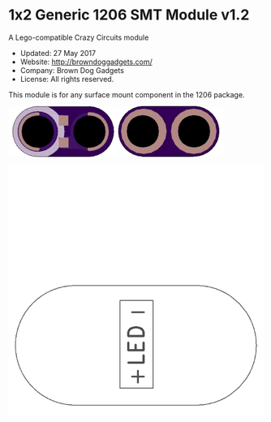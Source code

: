 <!--- start title --->
# 1x2 Generic 1206 SMT Module v1.2
A Lego-compatible Crazy Circuits module

- Updated: 27 May 2017
- Website: http://browndoggadgets.com/
- Company: Brown Dog Gadgets
- License: All rights reserved.

<!--- end title --->
This module is for any surface mount component in the 1206 package. 

![Gerber Preview](preview.png)

![Assembly](assembly.png)

